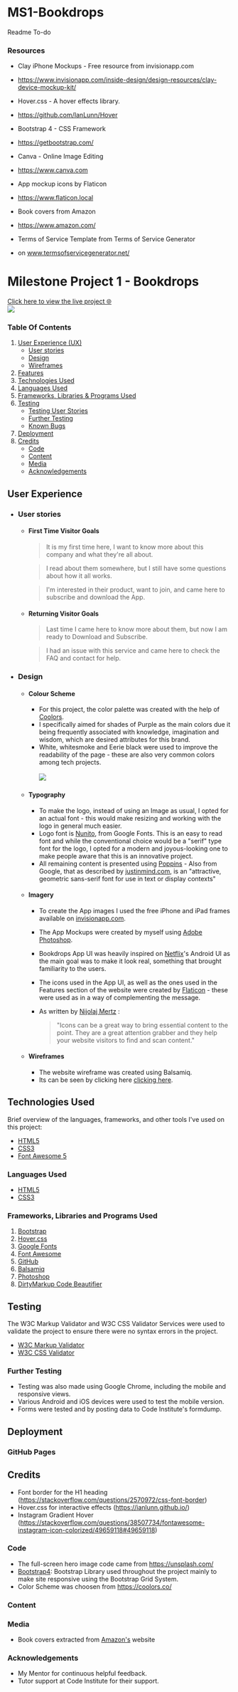 # MS1-Bookdrops
 Readme To-do



 ### Resources
- Clay iPhone Mockups - Free resource from invisionapp.com
- https://www.invisionapp.com/inside-design/design-resources/clay-device-mockup-kit/

- Hover.css - A hover effects library.
- https://github.com/IanLunn/Hover

- Bootstrap 4 - CSS Framework
- https://getbootstrap.com/

- Canva - Online Image Editing
- https://www.canva.com

- App mockup icons by Flaticon
- https://www.flaticon.local

- Book covers from Amazon
- https://www.amazon.com/

- Terms of Service Template from Terms of Service Generator 
- on www.termsofservicegenerator.net/


# Milestone Project 1 - Bookdrops
[Click here to view the live project 🌐](https://mariogusman.github.io/MS1-Bookdrops/) <br>
![](https://raw.githubusercontent.com/mariogusman/MS1-Bookdrops/main/project-files/responsive.png)


### Table Of Contents
1. [User Experience (UX)](#user-experience)
    - [User stories](#user-stories)
    - [Design](#design)
    - [Wireframes](#wireframes)
2. [Features](#features)
3. [Technologies Used](#technologies-used)
4. [Languages Used](#languages-used)
5. [Frameworks, Libraries & Programs Used](#frameworks-libraries-and-programs-used)
6. [Testing](#testing)
    - [Testing User Stories](#testing-user-stories)
    - [Further Testing](#further-testing)
    - [Known Bugs](#known-bugs)
7. [Deployment](#deployment)
8. [Credits](#credits)
    - [Code](#code)
    - [Content](#content)
    - [Media](#media)
    - [Acknowledgements](#acknowledgements)

## User Experience
-   ### User stories
    -   #### First Time Visitor Goals
        > It is my first time here, I want to know more about this company and what they're all about. 
        
        > I read about them somewhere, but I still have some questions about how it all works.

        > I'm interested in their product, want to join, and came here to subscribe and download the App. 

    -   #### Returning Visitor Goals
        > Last time I came here to know more about them, but now I am ready to Download and Subscribe.

        > I had an issue with this service and came here to check the FAQ and contact for help. 

-   ### Design
    -   #### Colour Scheme
        - For this project, the color palette was created with the help of [Coolors](https://coolors.co/885db1-c4a6e2-1f1f1f-ffffff-f5f5f5).
        - I specifically aimed for shades of Purple as the main colors due it being frequently associated with knowledge, imagination and wisdom, which are desired attributes for this brand.
        - White, whitesmoke and Eerie black were used to improve the readability of the page - these are also very common colors among tech projects.<br>
        <br>![](https://raw.githubusercontent.com/mariogusman/MS1-Bookdrops/main/project-files/coolors.jpg)

    -   #### Typography
        - To make the logo, instead of using an Image as usual, I opted for an actual font - this would make resizing and working with the logo in general much easier.
        - Logo font is [Nunito](https://fonts.google.com/specimen/Nunito), from Google Fonts. This is an easy to read font and while the conventional choice would be a "serif" type font for the logo, I opted for a modern and joyous-looking one to make people aware that this is an innovative project.
        - All remaining content is presented using [Poppins](https://fonts.google.com/specimen/Poppins?preview.text=I%20love%20reading!&preview.text_type=custom) - Also from Google, that as described by [justinmind.com](https://www.justinmind.com/blog/best-google-web-fonts-website/), is an "attractive, geometric sans-serif font for use in text or display contexts"
    -   #### Imagery
        - To create the App images I used the free iPhone and iPad frames available on [invisionapp.com](https://www.invisionapp.com/inside-design/design-resources/clay-device-mockup-kit/).
        - The App Mockups were created by myself using [Adobe Photoshop](https://www.adobe.com/ie/products/photoshop.html?sdid=88X75SKS&mv=search&ef_id=CjwKCAiAzNj9BRBDEiwAPsL0d5iteD9mDfwbVY5_zxo4G1ioeCjslpMQ38zeDxEL1WdMDsP8enAQSxoCYb8QAvD_BwE:G:s&s_kwcid=AL!3085!3!474049279825!e!!g!!photoshop!1423511192!58810496314&gclid=CjwKCAiAzNj9BRBDEiwAPsL0d5iteD9mDfwbVY5_zxo4G1ioeCjslpMQ38zeDxEL1WdMDsP8enAQSxoCYb8QAvD_BwE).
        - Bookdrops App UI was heavily inspired on [Netflix](https://play.google.com/store/apps/details?id=com.netflix.mediaclient&hl=en_IE)'s Android UI as the main goal was to make it look real, something that brought familiarity to the users.
        - The icons used in the App UI, as well as the ones used in the Features section of the website were created by [Flaticon](https://www.flaticon.local) - these were used as in a way of complementing the message. 
        - As written by [Nijolaj Mertz](https://usabilla.com/blog/how-and-why-icons-improve-you-web-design/#:~:text=Icons%20can%20be%20a%20great,together%20with%20more%20descriptive%20text.) :
        
            > "Icons can be a great way to bring essential content to the point. They are a great attention grabber and they help your website visitors to find and scan content."

    -   #### Wireframes
        -   The website wireframe was created using Balsamiq.
        -   Its can be seen by clicking here [clicking here](https://github.com/mariogusman/MS1-Bookdrops/blob/main/project-files/wireframe%20new.png).

## Technologies Used
Brief overview of the languages, frameworks, and other tools I've used on this project:
- [HTML5](https://en.wikipedia.org/wiki/HTML5)
- [CSS3](https://en.wikipedia.org/wiki/Cascading_Style_Sheets)
- [Font Awesome 5](https://fontawesome.com)
### Languages Used
-   [HTML5](https://en.wikipedia.org/wiki/HTML5)
-   [CSS3](https://en.wikipedia.org/wiki/Cascading_Style_Sheets)
### Frameworks, Libraries and Programs Used
1. [Bootstrap](https://getbootstrap.com/docs/4.4/getting-started/introduction/)
2. [Hover.css](https://ianlunn.github.io/Hover/)
3. [Google Fonts](https://fonts.google.com/)
4. [Font Awesome](https://fontawesome.com/)
7. [GitHub](https://github.com/)
8. [Balsamiq](https://balsamiq.com/)
9. [Photoshop](https://www.adobe.com/ie/products/photoshop.html)
10. [DirtyMarkup Code Beautifier](https://www.10bestdesign.com/dirtymarkup/)

## Testing
The W3C Markup Validator and W3C CSS Validator Services were used to validate the project to ensure there were no syntax errors in the project.
-   [W3C Markup Validator](https://validator.w3.org/nu/?doc=https%3A%2F%2Fmariogusman.github.io%2FMS1-Bookdrops%2F) 
-   [W3C CSS Validator](https://jigsaw.w3.org/css-validator/validator?uri=https%3A%2F%2Fmariogusman.github.io%2FMS1-Bookdrops%2F&profile=css3svg&usermedium=all&warning=1&vextwarning=&lang=en)

### Further Testing
- Testing was also made using Google Chrome, including the mobile and responsive views.
- Various Android and iOS devices were used to test the mobile version.
- Forms were tested and by posting data to Code Institute's formdump.

## Deployment
### GitHub Pages
## Credits
- Font border for the H1 heading (https://stackoverflow.com/questions/2570972/css-font-border)
- Hover.css for interactive effects (https://ianlunn.github.io/)
- Instagram Gradient Hover (https://stackoverflow.com/questions/38507734/fontawesome-instagram-icon-colorized/49659118#49659118)
### Code
-   The full-screen hero image code came from https://unsplash.com/
-   [Bootstrap4](https://getbootstrap.com/docs/4.4/getting-started/introduction/): Bootstrap Library used throughout the project mainly to make site responsive using the Bootstrap Grid System.
-   Color Scheme was choosen from https://coolors.co/
### Content
### Media
-   Book covers extracted from [Amazon's](https://www.amazon.co.uk/books-used-books-textbooks/b?ie=UTF8&node=266239) website
### Acknowledgements
-   My Mentor for continuous helpful feedback.
-   Tutor support at Code Institute for their support.
